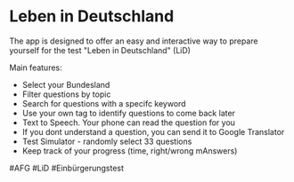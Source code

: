 # Leben in Deutschland

The app is designed to offer an easy and interactive way to prepare yourself for the test "Leben in Deutschland" (LiD)

Main features:
* Select your Bundesland
* Filter questions by topic
* Search for questions with a specifc keyword
* Use your own tag to identify questions to come back later
* Text to Speech. Your phone can read the question for you
* If you dont understand a question, you can send it to Google Translator
* Test Simulator - randomly select 33 questions
* Keep track of your progress (time, right/wrong mAnswers)

#AFG #LiD #Einbürgerungstest
